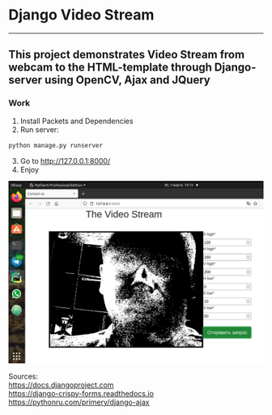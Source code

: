 # Django Video Stream

---
This project demonstrates Video Stream from webcam to the HTML-template 
through Django-server using OpenCV, Ajax and JQuery
---
### Work

1. Install Packets and Dependencies
2. Run server:
```bash
python manage.py runserver
```
3. Go to  http://127.0.0.1:8000/
4. Enjoy 

![](templates/img.png)



Sources:  
https://docs.djangoproject.com  
https://django-crispy-forms.readthedocs.io  
https://pythonru.com/primery/django-ajax  

